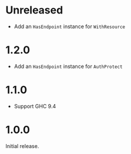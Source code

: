Unreleased
==========

- Add an `HasEndpoint` instance for `WithResource`

1.2.0
=======

- Add an `HasEndpoint` instance for `AuthProtect`

1.1.0
=======

- Support GHC 9.4

1.0.0
=======

Initial release.

